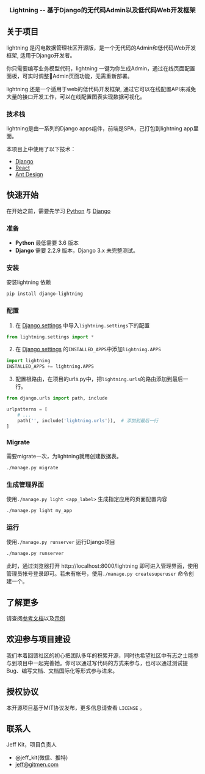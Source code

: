


<!-- PROJECT LOGO -->
<br />
<p align="center">


  <h3 align="center">Lightning -- 基于Django的无代码Admin以及低代码Web开发框架</h3>

  <p align="center">

    
  </p>
</p>


<!-- ABOUT THE PROJECT -->
## 关于项目

lightning 是闪电数据管理社区开源版，是一个无代码的Admin和低代码Web开发框架, 适用于Django开发者。
    
你只需要编写业务模型代码，lightning 一键为你生成Admin，通过在线页面配置面板，可实时调整Admin页面功能，无需重新部署。

lightning 还是一个适用于web的低代码开发框架, 通过它可以在线配置API来减免大量的接口开发工作，可以在线配置图表实现数据可视化。


### 技术栈

lightning是由一系列的Django apps组件，前端是SPA，己打包到lightning app里面。

本项目上中使用了以下技术：

* [Django](https://www.djangoproject.com/)
* [React](https://reactjs.org/)
* [Ant Design](https://ant.design/)



<!-- GETTING STARTED -->
## 快速开始

在开始之前，需要先学习 [Python](https://www.python.org/) 与 [Django](https://www.djangoproject.com/)

### 准备

* **Python** 最低需要 3.6 版本
* **Django** 需要 2.2.9 版本，Django 3.x 未完整测试。

### 安装

安装lightning 依赖

```sh
pip install django-lightning
```

### 配置

1. 在 [Django settings](https://docs.djangoproject.com/en/2.2/ref/settings/) 中导入`lightning.settings`下的配置

```python
from lightning.settings import *
```

2. 在 [Django settings](https://docs.djangoproject.com/en/2.2/ref/settings/) 的`INSTALLED_APPS`中添加`lightning.APPS`

```python
import lightning
INSTALLED_APPS += lightning.APPS
```

3. 配置根路由，在项目的urls.py中，把`lightning.urls`的路由添加到最后一行。
```python
from django.urls import path, include

urlpatterns = [
    # ...
    path('', include('lightning.urls')),  # 添加到最后一行
]
```

### Migrate

需要migrate一次，为lightning就用创建数据表。

```sh
./manage.py migrate
```

### 生成管理界面

使用`./manage.py light <app_label>` 生成指定应用的页面配置内容
```sh
./manage.py light my_app
```

### 运行

使用`./manage.py runserver` 运行Django项目
```sh
./manage.py runserver
```
此时，通过浏览器打开 http://localhost:8000/lightning 即可进入管理界面，使用管理员帐号登录即可。若未有帐号，使用`./manage.py createsuperuser` 命令创建一个。

## 了解更多

请查阅[参考文档](https://gitmen.gitee.io/lightning-doc/)以及[示例](https://gitmen.gitee.io/lightning-doc/docs/crm)

<!-- CONTRIBUTING -->
## 欢迎参与项目建设

我们本着回馈社区的初心把团队多年的积累开源，同时也希望社区中有志之士能参与到项目中一起完善她。你可以通过写代码的方式来参与，也可以通过测试提Bug、编写文档、文档国际化等形式参与进来。

<!-- LICENSE -->
## 授权协议

本开源项目基于MIT协议发布，更多信息请查看 `LICENSE` 。

<!-- CONTACT -->
## 联系人

Jeff Kit，项目负责人
- @jeff_kit(微信、推特)
- jeff@gitmen.com

